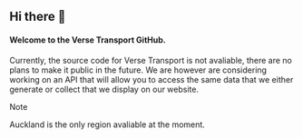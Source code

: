 ## Hi there 👋

<!--

**Here are some ideas to get you started:**

🙋‍♀️ A short introduction - what is your organization all about?
🌈 Contribution guidelines - how can the community get involved?
👩‍💻 Useful resources - where can the community find your docs? Is there anything else the community should know?
🍿 Fun facts - what does your team eat for breakfast?
🧙 Remember, you can do mighty things with the power of [Markdown](https://docs.github.com/github/writing-on-github/getting-started-with-writing-and-formatting-on-github/basic-writing-and-formatting-syntax)
-->
#### Welcome to the Verse Transport GitHub.
Currently, the source code for Verse Transport is not avaliable, there are no plans to make it public in the future.
We are however are considering working on an API that will allow you to access the same data that we either generate or collect that we display on our website.

> [!NOTE]
> Auckland is the only region avaliable at the moment.
